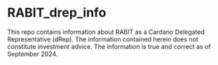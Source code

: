 # RABIT_drep_info
This repo contains information about RABIT as a Cardano Delegated Representative (dRep).
The information contained herein does not constitute investment advice.
The information is true and correct as of September 2024.
